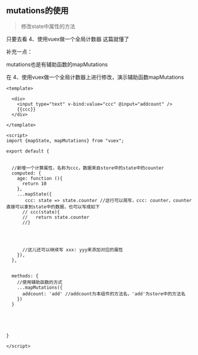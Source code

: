 ## mutations的使用

> 修改state中属性的方法



只要去看 4、使用vuex做一个全局计数器  这篇就懂了



补充一点：

mutations也是有辅助函数的mapMutations

在 4、使用vuex做一个全局计数器上进行修改，演示辅助函数mapMutations

```vue
<template>

  <div>
    <input type="text" v-bind:value="ccc" @input="addcount" />
    {{ccc}}
  </div>

</template>

<script>
import {mapState, mapMutations} from "vuex";

export default {


  //新增一个计算属性，名称为ccc，数据来自store中的state中的counter
  computed: {
    age: function (){
      return 10
    },
    ...mapState({
       ccc: state => state.counter //这行可以简写，ccc: counter，counter直接可以拿到state中的数据，也可以写成如下
      // ccc(state){
      //   return state.counter
      //}




      //这儿还可以继续写 xxx: yyy来添加对应的属性
    }),
  },


  methods: {
    //使用辅助函数的方式
    ...mapMutations({
      addcount: 'add' //addcount为本组件的方法名，'add'为store中的方法名
    })
  }





}

</script>
```

